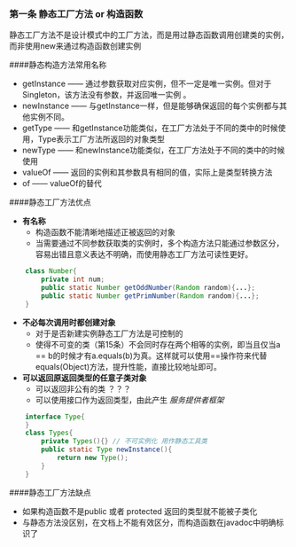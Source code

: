 ### 第一条 静态工厂方法 or 构造函数
静态工厂方法不是设计模式中的工厂方法，而是用过静态函数调用创建类的实例，而非使用new来通过构造函数创建实例

####静态构造方法常用名称
* getInstance —— 通过参数获取对应实例，但不一定是唯一实例。但对于Singleton，该方法没有参数，并返回唯一实例 。
* newInstance —— 与getInstance一样，但是能够确保返回的每个实例都与其他实例不同。
* getType —— 和getInstance功能类似，在工厂方法处于不同的类中的时候使用，Type表示工厂方法所返回的对象类型
* newType —— 和newInstance功能类似，在工厂方法处于不同的类中的时候使用
* valueOf —— 返回的实例和其参数具有相同的值，实际上是类型转换方法
* of —— valueOf的替代

####静态工厂方法优点
* **有名称**
	* 构造函数不能清晰地描述正被返回的对象
	* 当需要通过不同参数获取类的实例时，多个构造方法只能通过参数区分，容易出错且意义表达不明确，而使用静态工厂方法可读性更好。
``` java
	class Number{
		private int num;
		public static Number getOddNumber(Random random){...};
		public static Number getPrimNumber(Random random){...};
	}
```
* **不必每次调用时都创建对象**
	* 对于是否新建实例静态工厂方法是可控制的
	* 使得不可变的类（第15条）不会同时存在两个相等的实例，即当且仅当a == b的时候才有a.equals(b)为真。这样就可以使用==操作符来代替equals(Object)方法，提升性能，直接比较地址即可。
* **可以返回原返回类型的任意子类对象**
	* 可以返回非公有的类   ？？？
	* 可以使用接口作为返回类型，由此产生 *服务提供者框架*
``` java
	interface Type{
	}
	class Types{
		private Types(){} // 不可实例化 用作静态工具类
		public static Type newInstance(){
			return new Type();
		}
	}
```
####静态工厂方法缺点
* 如果构造函数不是public 或者 protected 返回的类型就不能被子类化
* 与静态方法没区别，在文档上不能有效区分，而构造函数在javadoc中明确标识了